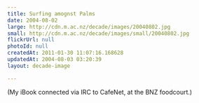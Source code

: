 ```yaml
---
title: Surfing amognst Palms
date: 2004-08-02
large: http://cdn.m.ac.nz/decade/images/20040802.jpg
small: http://cdn.m.ac.nz/decade/images/small/20040802.jpg
flickrUrl: null
photoId: null
createdAt: 2011-01-30 11:07:16.168628
updatedAt: 2004-08-03 03:20:39
layout: decade-image

---
```

(My iBook connected via IRC to CafeNet, at the BNZ foodcourt.)
